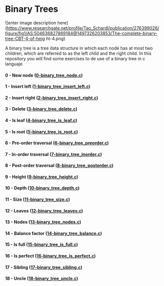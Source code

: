 # Binary Trees
![enter image description here](https://www.researchgate.net/profile/Tao_Schardl/publication/276399026/figure/fig1/AS:504636827869184@1497326203853/The-complete-binary-tree-CBT-4-of-heig    ht-4.png)

A binary tree is a tree data structure in which each node has at most two children, which are referred to as the left child and the right child.
In this repository you will find some exercises to de use of a binary tree in c languaje
#### 0 - New node ([0-binary_tree_node.c](https://github.com/MarcoANT9/binary_trees/blob/master/0-binary_tree_node.c "0-binary_tree_node.c"))
#### 1 - Insert left ([1-binary_tree_insert_left.c](https://github.com/MarcoANT9/binary_trees/blob/master/1-binary_tree_insert_left.c "1-binary_tree_insert_left.c"))
#### 2 - Insert right ([2-binary_tree_insert_right.c](https://github.com/MarcoANT9/binary_trees/blob/master/2-binary_tree_insert_right.c "2-binary_tree_insert_right.c"))
#### 3 - Delete ([3-binary_tree_delete.c](https://github.com/MarcoANT9/binary_trees/blob/master/3-binary_tree_delete.c "3-binary_tree_delete.c"))
#### 4 - Is leaf ([4-binary_tree_is_leaf.c](https://github.com/MarcoANT9/binary_trees/blob/master/4-binary_tree_is_leaf.c "4-binary_tree_is_leaf.c"))
#### 5 - Is root ([5-binary_tree_is_root.c](https://github.com/MarcoANT9/binary_trees/blob/master/5-binary_tree_is_root.c "5-binary_tree_is_root.c"))
#### 6 - Pre-order traversal ([6-binary_tree_preorder.c](https://github.com/MarcoANT9/binary_trees/blob/master/6-binary_tree_preorder.c "6-binary_tree_preorder.c"))
#### 7 - In-order traversal ([7-binary_tree_inorder.c](https://github.com/MarcoANT9/binary_trees/blob/master/7-binary_tree_inorder.c "7-binary_tree_inorder.c"))
#### 8 - Post-order traversal ([8-binary_tree_postorder.c](https://github.com/MarcoANT9/binary_trees/blob/master/8-binary_tree_postorder.c "8-binary_tree_postorder.c"))
#### 9 - Height ([9-binary_tree_height.c](https://github.com/MarcoANT9/binary_trees/blob/master/9-binary_tree_height.c "9-binary_tree_height.c"))
#### 10 - Depth ([10-binary_tree_depth.c](https://github.com/MarcoANT9/binary_trees/blob/master/10-binary_tree_depth.c "10-binary_tree_depth.c"))
#### 11 - Size ([11-binary_tree_size.c](https://github.com/MarcoANT9/binary_trees/blob/master/11-binary_tree_size.c "11-binary_tree_size.c"))
#### 12 - Leaves ([12-binary_tree_leaves.c](https://github.com/MarcoANT9/binary_trees/blob/master/12-binary_tree_leaves.c "12-binary_tree_leaves.c"))
#### 13 - Nodes ([13-binary_tree_nodes.c](https://github.com/MarcoANT9/binary_trees/blob/master/13-binary_tree_nodes.c "13-binary_tree_nodes.c"))
#### 14 - Balance factor ([14-binary_tree_balance.c](https://github.com/MarcoANT9/binary_trees/blob/master/14-binary_tree_balance.c "14-binary_tree_balance.c"))
#### 15 - Is full ([15-binary_tree_is_full.c](https://github.com/MarcoANT9/binary_trees/blob/master/15-binary_tree_is_full.c "15-binary_tree_is_full.c"))
#### 16 - Is perfect ([16-binary_tree_is_perfect.c](https://github.com/MarcoANT9/binary_trees/blob/master/16-binary_tree_is_perfect.c "16-binary_tree_is_perfect.c"))
#### 17 - Sibling ([17-binary_tree_sibling.c](https://github.com/MarcoANT9/binary_trees/blob/master/17-binary_tree_sibling.c "17-binary_tree_sibling.c"))
#### 18 - Uncle ([18-binary_tree_uncle.c](https://github.com/MarcoANT9/binary_trees/blob/master/18-binary_tree_uncle.c "18-binary_tree_uncle.c"))
